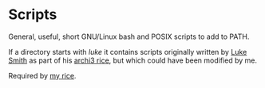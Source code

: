 # Scripts
General, useful, short GNU/Linux bash and POSIX scripts to add to PATH.

If a directory starts with _luke_ it contains scripts originally written by [Luke Smith](https://lukesmith.xyz/) as part of his [archi3 rice](https://github.com/LukeSmithxyz/voidrice/tree/archi3), but which could have been modified by me.

Required by [my rice](https://github.com/kpatel28/KAR).

